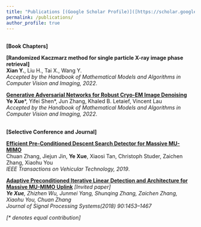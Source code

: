```yaml
---
title: "Publications [(Google Scholar Profile)]([https://scholar.google.com.hk/citations?user=7A6ybEQAAAAJ&hl=en](https://scholar.google.com/citations?user=6x-dGMAAAAAJ&hl=en))"
permalink: /publications/
author_profile: true
---
```

<br>
<b>[Book Chapters]</b>

<b>[Randomized Kaczmarz method for single particle X-ray image phase retrieval]</b> <br> 
<b>Xian Y.</b>, Liu H., Tai X., Wang Y.<br>
<i>Accepted by the Handbook of Mathematical Models and Algorithms in Computer Vision and Imaging, 2022</i>.

<b>[Generative Adversarial Networks for Robust Cryo-EM Image Denoising](https://arxiv.org/pdf/2008.07307.pdf)</b> <br> 
<b>Ye Xue</b>\*, Yifei Shen\*, Jun Zhang, Khaled B. Letaief, Vincent Lau<br>
<i>Accepted by the Handbook of Mathematical Models and Algorithms in Computer Vision and Imaging, 2022</i>.

<br>
<b>[Selective Conference and Journal]</b>

<b>[Efficient Pre-Conditioned Descent Search Detector for Massive MU-MIMO](https://ieeexplore.ieee.org/stamp/stamp.jsp?arnumber=9007506)</b> <br> 
Chuan Zhang, Jiejun Jin, <b>Ye Xue</b>, Xiaosi Tan, Christoph Studer, Zaichen Zhang, Xiaohu You<br>
<i>IEEE Transactions on Vehicular Technology, 2019</i>.

<b>[Adaptive Preconditioned Iterative Linear Detection and Architecture for Massive MU-MIMO Uplink](https://link.springer.com/content/pdf/10.1007/s11265-017-1317-8.pdf)</b> <i>[Invited paper]<i> <br> 
<b>Ye Xue</b>,  Zhizhen Wu, Junmei Yang, Shunqing Zhang, Zaichen Zhang, Xiaohu You,  Chuan Zhang<br>
<i>Journal of Signal Processing Systems(2018) 90:1453–1467</i>




[\* denotes equal contribution]

